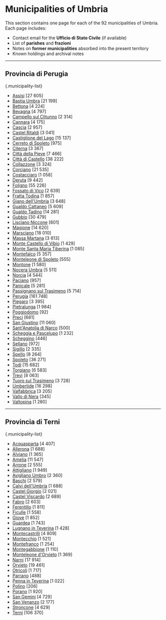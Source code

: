 # Municipalities of Umbria

This section contains one page for each of the 92 municipalities of Umbria.  
Each page includes:  
- Contact email for the **Ufficio di Stato Civile** (if available)  
- List of **parishes** and **frazioni**  
- Notes on **former municipalities** absorbed into the present territory  
- Known holdings and archival notes  

<style>
.municipality-list {
  column-gap: 2em;
  width: 100%;
}

.municipality-list {
  column-count: 1;
}

@media (min-width: 600px) {
  .municipality-list {
    column-count: 2;
  }
}

@media (min-width: 1000px) {
  .municipality-list {
    column-count: 3;
  }
}
</style>

---

## Provincia di Perugia
{.municipality-list}

- [Assisi](muni_pages/assisi.md) [27 605]  
- [Bastia Umbra](muni_pages/bastia_umbra.md) [21 199]  
- [Bettona](muni_pages/bettona.md) [4 224]  
- [Bevagna](muni_pages/bevagna.md) [4 797]  
- [Campello sul Clitunno](muni_pages/campello_sul_clitunno.md) [2 314]  
- [Cannara](muni_pages/cannara.md) [4 175]  
- [Cascia](muni_pages/cascia.md) [2 957]  
- [Castel Ritaldi](muni_pages/castel_ritaldi.md) [3 041]  
- [Castiglione del Lago](muni_pages/castiglione_del_lago.md) [15 137]  
- [Cerreto di Spoleto](muni_pages/cerreto_di_spoleto.md) [975]  
- [Citerna](muni_pages/citerna.md) [3 367]  
- [Città della Pieve](muni_pages/citta_della_pieve.md) [7 466]  
- [Città di Castello](muni_pages/citta_di_castello.md) [38 222]  
- [Collazzone](muni_pages/collazzone.md) [3 324]  
- [Corciano](muni_pages/corciano.md) [21 535]  
- [Costacciaro](muni_pages/costacciaro.md) [1 058]  
- [Deruta](muni_pages/deruta.md) [9 442]  
- [Foligno](muni_pages/foligno.md) [55 226]  
- [Fossato di Vico](muni_pages/fossato_di_vico.md) [2 639]  
- [Fratta Todina](muni_pages/fratta_todina.md) [1 857]  
- [Giano dell'Umbria](muni_pages/giano_dell_umbria.md) [3 648]  
- [Gualdo Cattaneo](muni_pages/gualdo_cattaneo.md) [5 609]  
- [Gualdo Tadino](muni_pages/gualdo_tadino.md) [14 281]  
- [Gubbio](muni_pages/gubbio.md) [30 479]  
- [Lisciano Niccone](muni_pages/lisciano_niccone.md) [601]  
- [Magione](muni_pages/magione.md) [14 620]  
- [Marsciano](muni_pages/marsciano.md) [18 010]  
- [Massa Martana](muni_pages/massa_martana.md) [3 613]  
- [Monte Castello di Vibio](muni_pages/monte_castello_di_vibio.md) [1 429]  
- [Monte Santa Maria Tiberina](muni_pages/monte_santa_maria_tiberina.md) [1 085]  
- [Montefalco](muni_pages/montefalco.md) [5 357]  
- [Monteleone di Spoleto](muni_pages/monteleone_di_spoleto.md) [555]  
- [Montone](muni_pages/montone.md) [1 580]  
- [Nocera Umbra](muni_pages/nocera_umbra.md) [5 511]  
- [Norcia](muni_pages/norcia.md) [4 544]  
- [Paciano](muni_pages/paciano.md) [957]  
- [Panicale](muni_pages/panicale.md) [5 281]  
- [Passignano sul Trasimeno](muni_pages/passignano_sul_trasimeno.md) [5 714]  
- [Perugia](muni_pages/perugia.md) [161 748]  
- [Piegaro](muni_pages/piegaro.md) [3 395]  
- [Pietralunga](muni_pages/pietralunga.md) [1 984]  
- [Poggiodomo](muni_pages/poggiodomo.md) [92]  
- [Preci](muni_pages/preci.md) [681]  
- [San Giustino](muni_pages/san_giustino.md) [11 060]  
- [Sant'Anatolia di Narco](muni_pages/sant_anatolia_di_narco.md) [500]  
- [Scheggia e Pascelupo](muni_pages/scheggia_e_pascelupo.md) [1 232]  
- [Scheggino](muni_pages/scheggino.md) [446]  
- [Sellano](muni_pages/sellano.md) [972]  
- [Sigillo](muni_pages/sigillo.md) [2 335]  
- [Spello](muni_pages/spello.md) [8 264]  
- [Spoleto](muni_pages/spoleto.md) [36 271]  
- [Todi](muni_pages/todi.md) [15 682]  
- [Torgiano](muni_pages/torgiano.md) [6 583]  
- [Trevi](muni_pages/trevi.md) [8 063]  
- [Tuoro sul Trasimeno](muni_pages/tuoro_sul_trasimeno.md) [3 728]  
- [Umbertide](muni_pages/umbertide.md) [16 298]  
- [Valfabbrica](muni_pages/valfabbrica.md) [3 205]  
- [Vallo di Nera](muni_pages/vallo_di_nera.md) [345]  
- [Valtopina](muni_pages/valtopina.md) [1 280]  

---

## Provincia di Terni
{.municipality-list}

- [Acquasparta](muni_pages/acquasparta.md) [4 407]  
- [Allerona](muni_pages/allerona.md) [1 688]  
- [Alviano](muni_pages/alviano.md) [1 365]  
- [Amelia](muni_pages/amelia.md) [11 547]  
- [Arrone](muni_pages/arrone.md) [2 555]  
- [Attigliano](muni_pages/attigliano.md) [1 949]  
- [Avigliano Umbro](muni_pages/avigliano_umbro.md) [2 360]  
- [Baschi](muni_pages/baschi.md) [2 579]  
- [Calvi dell'Umbria](muni_pages/calvi_dell_umbria.md) [1 688]  
- [Castel Giorgio](muni_pages/castel_giorgio.md) [2 021]  
- [Castel Viscardo](muni_pages/castel_viscardo.md) [2 689]  
- [Fabro](muni_pages/fabro.md) [2 603]  
- [Ferentillo](muni_pages/ferentillo.md) [1 811]  
- [Ficulle](muni_pages/ficulle.md) [1 558]  
- [Giove](muni_pages/giove.md) [1 852]  
- [Guardea](muni_pages/guardea.md) [1 743]  
- [Lugnano in Teverina](muni_pages/lugnano_in_teverina.md) [1 428]  
- [Montecastrilli](muni_pages/montecastrilli.md) [4 809]  
- [Montecchio](muni_pages/montecchio.md) [1 521]  
- [Montefranco](muni_pages/montefranco.md) [1 254]  
- [Montegabbione](muni_pages/montegabbione.md) [1 110]  
- [Monteleone d'Orvieto](muni_pages/monteleone_dorvieto.md) [1 369]  
- [Narni](muni_pages/narni.md) [17 914]  
- [Orvieto](muni_pages/orvieto.md) [19 461]  
- [Otricoli](muni_pages/otricoli.md) [1 717]  
- [Parrano](muni_pages/parrano.md) [488]  
- [Penna in Teverina](muni_pages/penna_in_teverina.md) [1 022]  
- [Polino](muni_pages/polino.md) [206]  
- [Porano](muni_pages/porano.md) [1 920]  
- [San Gemini](muni_pages/san_gemini.md) [4 729]  
- [San Venanzo](muni_pages/san_venanzo.md) [2 177]  
- [Stroncone](muni_pages/stroncone.md) [4 629]  
- [Terni](muni_pages/terni.md) [106 370]  
